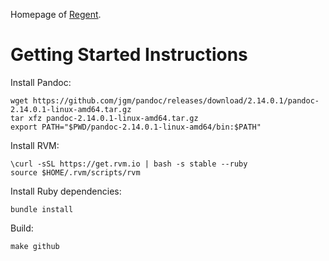 Homepage of [Regent](regent-lang.org).

# Getting Started Instructions

Install Pandoc:

```
wget https://github.com/jgm/pandoc/releases/download/2.14.0.1/pandoc-2.14.0.1-linux-amd64.tar.gz
tar xfz pandoc-2.14.0.1-linux-amd64.tar.gz
export PATH="$PWD/pandoc-2.14.0.1-linux-amd64/bin:$PATH"
```

Install RVM:

```
\curl -sSL https://get.rvm.io | bash -s stable --ruby
source $HOME/.rvm/scripts/rvm
```

Install Ruby dependencies:

```
bundle install
```

Build:

```
make github
```
